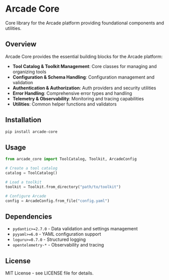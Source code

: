 # Arcade Core

Core library for the Arcade platform providing foundational components and utilities.

## Overview

Arcade Core provides the essential building blocks for the Arcade platform:

- **Tool Catalog & Toolkit Management**: Core classes for managing and organizing tools
- **Configuration & Schema Handling**: Configuration management and validation
- **Authentication & Authorization**: Auth providers and security utilities
- **Error Handling**: Comprehensive error types and handling
- **Telemetry & Observability**: Monitoring and tracing capabilities
- **Utilities**: Common helper functions and validators

## Installation

```bash
pip install arcade-core
```

## Usage

```python
from arcade_core import ToolCatalog, Toolkit, ArcadeConfig

# Create a tool catalog
catalog = ToolCatalog()

# Load a toolkit
toolkit = Toolkit.from_directory("path/to/toolkit")

# Configure Arcade
config = ArcadeConfig.from_file("config.yaml")
```

## Dependencies

- `pydantic>=2.7.0` - Data validation and settings management
- `pyyaml>=6.0` - YAML configuration support
- `loguru>=0.7.0` - Structured logging
- `opentelemetry-*` - Observability and tracing

## License

MIT License - see LICENSE file for details.
